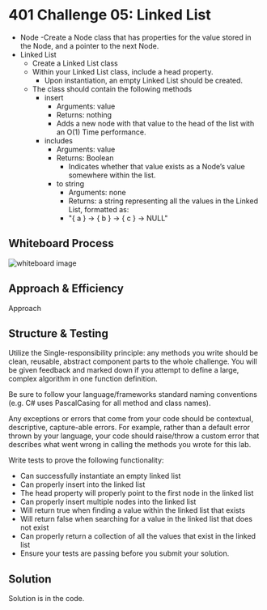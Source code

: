 # 401 Challenge 05: Linked List

- Node
  -Create a Node class that has properties for the value stored in the Node, and a pointer to the next Node.
- Linked List
  - Create a Linked List class
  - Within your Linked List class, include a head property.
    - Upon instantiation, an empty Linked List should be created.
  - The class should contain the following methods
    - insert
      - Arguments: value
      - Returns: nothing
      - Adds a new node with that value to the head of the list with an O(1) Time performance.
    - includes
      - Arguments: value
      - Returns: Boolean
        - Indicates whether that value exists as a Node’s value somewhere within the list.
      - to string
        - Arguments: none
        - Returns: a string representing all the values in the Linked List, formatted as:
        - "{ a } -> { b } -> { c } -> NULL"

## Whiteboard Process

![whiteboard image](whiteboard.png)

## Approach & Efficiency

Approach

## Structure & Testing

Utilize the Single-responsibility principle: any methods you write should be clean, reusable, abstract component parts to the whole challenge. You will be given feedback and marked down if you attempt to define a large, complex algorithm in one function definition.

Be sure to follow your language/frameworks standard naming conventions (e.g. C# uses PascalCasing for all method and class names).

Any exceptions or errors that come from your code should be contextual, descriptive, capture-able errors. For example, rather than a default error thrown by your language, your code should raise/throw a custom error that describes what went wrong in calling the methods you wrote for this lab.

Write tests to prove the following functionality:

- Can successfully instantiate an empty linked list
- Can properly insert into the linked list
- The head property will properly point to the first node in the linked list
- Can properly insert multiple nodes into the linked list
- Will return true when finding a value within the linked list that exists
- Will return false when searching for a value in the linked list that does not exist
- Can properly return a collection of all the values that exist in the linked list
- Ensure your tests are passing before you submit your solution.

## Solution

Solution is in the code.

